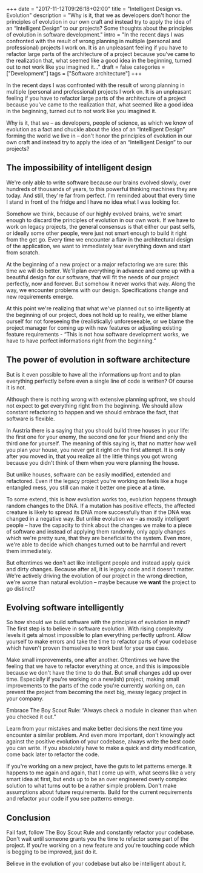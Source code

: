 +++
date = "2017-11-12T09:26:18+02:00"
title = "Intelligent Design vs. Evolution"
description = "Why is it, that we as developers don't honor the principles of evolution in our own craft and instead try to apply the idea of an “Intelligent Design” to our projects? Some thoughts about the principles of evolution in software development."
intro = "In the recent days I was confronted with the result of wrong planning in multiple (personal and professional) projects I work on. It is an unpleasant feeling if you have to refactor large parts of the architecture of a project because you've came to the realization that, what seemed like a good idea in the beginning, turned out to not work like you imagined it..."
draft = false
categories = ["Development"]
tags = ["Software architecture"]
+++

In the recent days I was confronted with the result of wrong planning in multiple (personal and professional) projects I work on. It is an unpleasant feeling if you have to refactor large parts of the architecture of a project because you've came to the realization that, what seemed like a good idea in the beginning, turned out to not work like you imagined it.

Why is it, that we – as developers, people of science, as which we know of evolution as a fact and chuckle about the idea of an “Intelligent Design” forming the world we live in – don't honor the principles of evolution in our own craft and instead try to apply the idea of an “Intelligent Design” to our projects?

## The impossibility of intelligent design
We're only able to write software because our brains evolved slowly, over hundreds of thousands of years, to this powerful thinking machines they are today. And still, they're far from perfect. I'm reminded about that every time I stand in front of the fridge and I have no idea what I was looking for.

Somehow we think, because of our highly evolved brains, we're smart enough to discard the principles of evolution in our own work. If we have to work on legacy projects, the general consensus is that either our past selfs, or ideally some other people, were just not smart enough to build it right from the get go. Every time we encounter a flaw in the architectural design of the application, we want to immediately tear everything down and start from scratch.

At the beginning of a new project or a major refactoring we are sure: this time we will do better. We'll plan everything in advance and come up with a beautiful design for our software, that will fit the needs of our project perfectly, now and forever. But somehow it never works that way. Along the way, we encounter problems with our design. Specifications change and new requirements emerge.

At this point we're realizing that what we've planned out so intelligently at the beginning of our project, does not hold up to reality, we either blame ourself for not foreseeing the (realistically) unforeseeable, or we blame the project manager for coming up with new features or adjusting existing feature requirements - “This is not how software development works, we have to have perfect informations right from the beginning.”

## The power of evolution in software architecture
But is it even possible to have all the informations up front and to plan everything perfectly before even a single line of code is written? Of course it is not.

Although there is nothing wrong with extensive planning upfront, we should not expect to get everything right from the beginning. We should allow constant refactoring to happen and we should embrace the fact, that software is flexible.

In Austria there is a saying that you should build three houses in your life: the first one for your enemy, the second one for your friend and only the third one for yourself. The meaning of this saying is, that no matter how well you plan your house, you never get it right on the first attempt. It is only after you moved in, that you realize all the little things you got wrong because you didn't think of them when you were planning the house.

But unlike houses, software can be easily modified, extended and refactored. Even if the legacy project you're working on feels like a huge entangled mess, you still can make it better one piece at a time.

To some extend, this is how evolution works too, evolution happens through random changes to the DNA. If a mutation has positive effects, the affected creature is likely to spread its DNA more successfully than if the DNA was changed in a negative way. But unlike evolution we – as mostly intelligent people – have the capacity to think about the changes we make to a piece of software and instead of applying them randomly, only apply changes which we're pretty sure, that they are beneficial to the system. Even more, we're able to decide which changes turned out to be harmful and revert them immediately.

But oftentimes we don't act like intelligent people and instead apply quick and dirty changes. Because after all, it is legacy code and it doesn't matter. We're actively driving the evolution of our project in the wrong direction, we're worse than natural evolution – maybe because we **want** the project to go distinct?

## Evolving software intelligently
So how should we build software with the principles of evolution in mind? The first step is to believe in software evolution. With rising complexity levels it gets almost impossible to plan everything perfectly upfront. Allow yourself to make errors and take the time to refactor parts of your codebase which haven't proven themselves to work best for your use case.

Make small improvements, one after another. Oftentimes we have the feeling that we have to refactor everything at once, and this is impossible because we don't have the time to do that. But small changes add up over time. Especially if you're working on a new(ish) project, making small improvements to the parts of the code you're currently working on, can prevent the project from becoming the next big, messy legacy project in your company.

Embrace The Boy Scout Rule: “Always check a module in cleaner than when you checked it out.”

Learn from your mistakes and make better decisions the next time you encounter a similar problem. And even more important, don't knowingly act against the positive evolution of your codebase, always write the best code you can write. If you absolutely have to make a quick and dirty modification, come back later to refactor the code.

If you're working on a new project, have the guts to let patterns emerge. It happens to me again and again, that I come up with, what seems like a very smart idea at first, but ends up to be an over engineered overly complex solution to what turns out to be a rather simple problem. Don't make assumptions about future requirements. Build for the current requirements and refactor your code if you see patterns emerge.

## Conclusion
Fail fast, follow The Boy Scout Rule and constantly refactor your codebase. Don't wait until someone grants you the time to refactor some part of the project. If you're working on a new feature and you're touching code which is begging to be improved, just do it.

Believe in the evolution of your codebase but also be intelligent about it.
